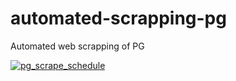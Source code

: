 # automated-scrapping-pg
Automated web scrapping of PG 

[![pg_scrape_schedule](https://github.com/tengku-hanis/automated-scrapping-pg/actions/workflows/main.yml/badge.svg)](https://github.com/tengku-hanis/automated-scrapping-pg/actions/workflows/main.yml)
